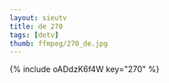 ```yaml
--- 
layout: sieutv
title: de 270
tags: [detv]
thumb: ffmpeg/270_de.jpg
---
```

{% include oADdzK6f4W key="270" %} 
